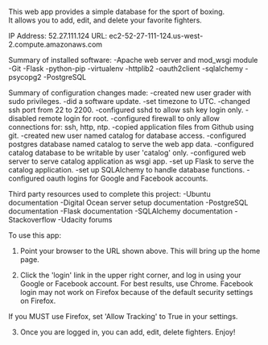This web app provides a simple database for the sport of boxing.  
It allows you to add, edit, and delete your favorite fighters.

IP Address: 52.27.111.124
URL: ec2-52-27-111-124.us-west-2.compute.amazonaws.com

Summary of installed software: 
-Apache web server and mod_wsgi module
-Git
-Flask
-python-pip
-virtualenv
-httplib2
-oauth2client
-sqlalchemy
-psycopg2
-PostgreSQL


Summary of configuration changes made:
-created new user grader with sudo privileges.
-did a software update.
-set timezone to UTC.
-changed ssh port from 22 to 2200.
-configured sshd to allow ssh key login only.
-disabled remote login for root.
-configured firewall to only allow connections for: ssh, http, ntp.
-copied application files from Github using git.
-created new user named catalog for database access.
-configured postgres database named catalog to serve the web app data.
-configured catalog database to be writable by user 'catalog' only.
-configured web server to serve catalog application as wsgi app.
-set up Flask to serve the catalog application.
-set up SQLAlchemy to handle database functions.
-configured oauth logins for Google and Facebook accounts.


Third party resources used to complete this project:
-Ubuntu documentation
-Digital Ocean server setup documentation
-PostgreSQL documentation
-Flask documentation
-SQLAlchemy documentation
-Stackoverflow
-Udacity forums


To use this app:
1. Point your browser to the URL shown above. This will bring up the home page.

2. Click the 'login' link in the upper right corner, and log in using your
Google or Facebook account.  For best results, use Chrome.  Facebook
login may not work on Firefox because of the default security settings
on Firefox.

If you MUST use Firefox, set 'Allow Tracking' to True in your settings.

3. Once you are logged in, you can add, edit, delete fighters.  Enjoy!
